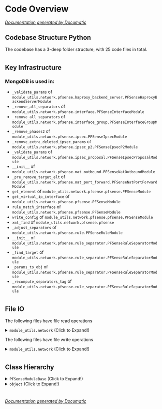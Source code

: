 # Code Overview

[_Documentation generated by Documatic_](https://www.documatic.com)

<!---Documatic-section-Codebase Structure Python-start--->
## Codebase Structure Python

The codebase has a 3-deep folder structure,
                with 25 code files in total.

# #
<!---Documatic-section-Codebase Structure Python-end--->

<!---Documatic-section-Key Infrastructure-start--->
## Key Infrastructure

### MongoDB is used in:

* `_validate_params` of `module_utils.network.pfsense.haproxy_backend_server.PFSenseHaproxyBackendServerModule`
* `_remove_all_separators` of `module_utils.network.pfsense.interface.PFSenseInterfaceModule`
* `_remove_all_separators` of `module_utils.network.pfsense.interface_group.PFSenseInterfaceGroupModule`
* `_remove_phases2` of `module_utils.network.pfsense.ipsec.PFSenseIpsecModule`
* `_remove_extra_deleted_ipsec_params` of `module_utils.network.pfsense.ipsec_p2.PFSenseIpsecP2Module`
* `_validate_params` of `module_utils.network.pfsense.ipsec_proposal.PFSenseIpsecProposalModule`
* `__init__` of `module_utils.network.pfsense.nat_outbound.PFSenseNatOutboundModule`
* `_pre_remove_target_elt` of `module_utils.network.pfsense.nat_port_forward.PFSenseNatPortForwardModule`
* `get_element` of `module_utils.network.pfsense.pfsense.PFSenseModule`
* `get_virtual_ip_interface` of `module_utils.network.pfsense.pfsense.PFSenseModule`
* `rule_match_interface` of `module_utils.network.pfsense.pfsense.PFSenseModule`
* `write_config` of `module_utils.network.pfsense.pfsense.PFSenseModule`
* `xml_find` of `module_utils.network.pfsense.pfsense`
* `_adjust_separators` of `module_utils.network.pfsense.rule.PFSenseRuleModule`
* `__init__` of `module_utils.network.pfsense.rule_separator.PFSenseRuleSeparatorModule`
* `_find_target` of `module_utils.network.pfsense.rule_separator.PFSenseRuleSeparatorModule`
* `_params_to_obj` of `module_utils.network.pfsense.rule_separator.PFSenseRuleSeparatorModule`
* `_recompute_separators_tag` of `module_utils.network.pfsense.rule_separator.PFSenseRuleSeparatorModule`

# #
<!---Documatic-section-Key Infrastructure-end--->

<!---Documatic-section-File IO-start--->
## File IO

<!---Documatic-block-file_io-start--->
The following files have file read operations

<!---Documatic-block-module_utils.network-start--->
<details>
	<summary><code>module_utils.network</code> (Click to Expand!)</summary>

* module_utils.network.pfsense.pfsense: /tmp/pfVersion
</details>
<!---Documatic-block-module_utils.network-end--->

The following files have file write operations

<!---Documatic-block-module_utils.network-start--->
<details>
	<summary><code>module_utils.network</code> (Click to Expand!)</summary>

* module_utils.network.pfsense.pfsense: /tmp/pfsense.debug
</details>
<!---Documatic-block-module_utils.network-end--->
<!---Documatic-block-file_io-end--->

# #
<!---Documatic-section-File IO-end--->

<!---Documatic-section-Class Hierarchy-start--->
## Class Hierarchy

<!---Documatic-block-PFSenseModuleBase-start--->
<details>
	<summary><code>PFSenseModuleBase</code> (Click to Expand!)</summary>

* module_utils.network.pfsense.haproxy_backend.PFSenseHaproxyBackendModule
* module_utils.network.pfsense.haproxy_backend_server.PFSenseHaproxyBackendServerModule
* module_utils.network.pfsense.interface.PFSenseInterfaceModule
* module_utils.network.pfsense.ipsec.PFSenseIpsecModule
* module_utils.network.pfsense.nat_outbound.PFSenseNatOutboundModule
* module_utils.network.pfsense.nat_port_forward.PFSenseNatPortForwardModule
* module_utils.network.pfsense.openvpn_server.PFSenseOpenVPNServerModule
* module_utils.network.pfsense.rule.PFSenseRuleModule
* module_utils.network.pfsense.vlan.PFSenseVlanModule
</details>
<!---Documatic-block-PFSenseModuleBase-end--->

<!---Documatic-block-object-start--->
<details>
	<summary><code>object</code> (Click to Expand!)</summary>

* module_utils.network.pfsense.pfsense.PFSenseModule
</details>
<!---Documatic-block-object-end--->

# #
<!---Documatic-section-Class Hierarchy-end--->

[_Documentation generated by Documatic_](https://www.documatic.com)